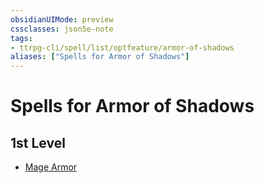 ```yaml
---
obsidianUIMode: preview
cssclasses: json5e-note
tags:
- ttrpg-cli/spell/list/optfeature/armor-of-shadows
aliases: ["Spells for Armor of Shadows"]
---
```

# Spells for Armor of Shadows

## 1st Level

- [Mage Armor](Misc%20Files/CLI/compendium/spells/mage-armor-xphb.md "XPHB")